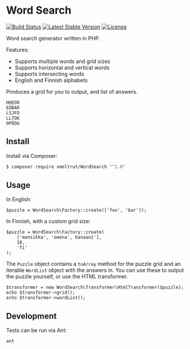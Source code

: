 Word Search
===========

[![Build Status](https://travis-ci.org/xmeltrut/WordSearch.svg?branch=master)](https://travis-ci.org/xmeltrut/WordSearch)
[![Latest Stable Version](https://poser.pugx.org/xmeltrut/word-search/v/stable)](https://packagist.org/packages/xmeltrut/word-search)
[![License](https://poser.pugx.org/xmeltrut/word-search/license)](https://packagist.org/packages/xmeltrut/word-search)

Word search generator written in PHP.

Features:

* Supports multiple words and grid sizes
* Supports horizontal and vertical words
* Supports intersecting words
* English and Finnish alphabets

Produces a grid for you to output, and list of answers.

    HHEOÖ
    EÖBAR
    LSJFD
    LLTOK
    OPÖOU

Install
-------

Install via Composer:

```bash
$ composer require xmeltrut/WordSearch "^1.0"
```

Usage
-----

In English:

    $puzzle = WordSearch\Factory::create(['foo', 'bar']);

In Finnish, with a custom grid size:

    $puzzle = WordSearch\Factory::create(
        ['mansikka', 'omena', banaani'],
        10,
        'fi'
    );

The `Puzzle` object contains a `toArray` method for the puzzle grid
and an iterable `WordList` object with the answers in. You can use these
to output the puzzle yourself, or use the HTML transformer.

    $transformer = new WordSearch\Transformer\HtmlTransformer($puzzle);
    echo $transformer->grid();
    echo $transformer->wordList();

Development
-----------

Tests can be run via Ant:

    ant
